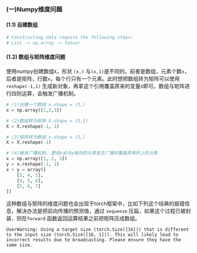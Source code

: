 ### (一)Numpy维度问题

#### (1.1) 自建数组

```python
# Constructing data require the following steps:
# List -> np.array -> Tensor

```



#### (1.2) 数组与矩阵维度问题

使用numpy创建数组`X`，形状 `(x,)` 与`(x,1)`是不同的。前者是数组，元素个数`x`，后者是矩阵，行数`x`，每个行只有一个元素。此时想把数组转为矩阵可以使用 `reshape(-1,1)` 生成新对象，再拿这个引用覆盖原来的变量`X`即可。数组与矩阵进行四则运算，会触发广播机制。

```python
# (1)创建一个数组 x.shape = (3,)
x = np.array([1,2,3]) 

# (2)数组转为矩阵 X.shape = (3,1)
X = X.reshape(-1, 1)

# (3)矩阵转为数组 x.shape = (3,)
X = X.reshape(-1)

# (4)触发广播机制, 数组x会与y每列的元素发生广播并覆盖原来列上的元素
x = np.array([1, 2, 3])
y = x.reshape(-1, 1)
x + y = array([
    [3, 4, 5],   
    [4, 5, 6],
    [5, 6, 7]
])
```



这种数组与矩阵的维度问题也会出现于torch框架中，比如下列这个经典的报错信息，解决办法是把前向传播的预测值，通过 `sequeeze` 压扁，如果这个过程已被封装，则在`forward` 函数返回运算结果之前把矩阵压成数组。

```shell
UserWarning: Using a target size (torch.Size([16])) that is different to the input size (torch.Size([16, 1])). This will likely lead to incorrect results due to broadcasting. Please ensure they have the same size.
```



